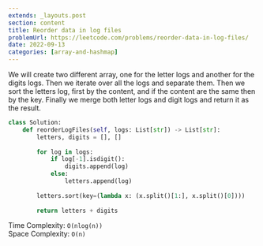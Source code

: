 ```yaml
---
extends: _layouts.post
section: content
title: Reorder data in log files
problemUrl: https://leetcode.com/problems/reorder-data-in-log-files/
date: 2022-09-13
categories: [array-and-hashmap]
---
```


We will create two different array, one for the letter logs and another for the digits logs. Then we iterate over all the logs and separate them. Then we sort the letters log, first by the content, and if the content are the same then by the key. Finally we merge both letter logs and digit logs and return it as the result.

```python
class Solution:
    def reorderLogFiles(self, logs: List[str]) -> List[str]:
        letters, digits = [], []
        
        for log in logs:
            if log[-1].isdigit():
                digits.append(log)
            else:
                letters.append(log)
        
        letters.sort(key=(lambda x: (x.split()[1:], x.split()[0])))
        
        return letters + digits
```

Time Complexity: `O(nlog(n))` <br/>
Space Complexity: `O(n)`